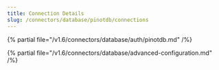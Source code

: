 ```yaml
---
title: Connection Details
slug: /connectors/database/pinotdb/connections
---
```


{% partial file="/v1.6/connectors/database/auth/pinotdb.md" /%}

{% partial file="/v1.6/connectors/database/advanced-configuration.md" /%}